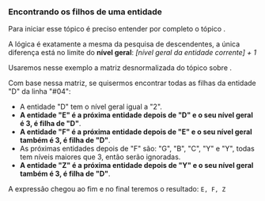 ### Encontrando os filhos de uma entidade <header-set anchor-name="search-find-children" />

Para iniciar esse tópico é preciso entender por completo o tópico <anchor-get name="search-find-descendants" />.

A lógica é exatamente a mesma da pesquisa de descendentes, a única diferença está no limite do **nível geral**: _[nível geral da entidade corrente] + 1_

Usaremos nesse exemplo a <anchor-get name="sample-matrix-desnormalizated">matriz desnormalizada</anchor-get> do tópico sobre <anchor-get name="search-deep" />.

Com base nessa matriz, se quisermos encontrar todas as filhas da entidade "D" da linha "#04":

* A entidade "D" tem o nível geral igual a "2".
* **A entidade "E" é a próxima entidade depois de "D" e o seu nível geral é 3, é filha de "D"**.
* **A entidade "F" é a próxima entidade depois de "E" e o seu nível geral também é 3, é filha de "D"**.
* As próximas entidades depois de "F" são: "G", "B", "C", "Y" e "Y", todas tem níveis maiores que 3, então serão ignoradas.
* **A entidade "Z" é a próxima entidade depois de "Y" e o seu nível geral também é 3, é filha de "D"**.

A expressão chegou ao fim e no final teremos o resultado: `E, F, Z`